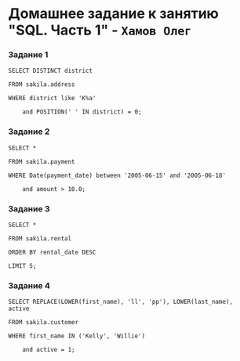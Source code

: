 # Домашнее задание к занятию "SQL. Часть 1" - `Хамов Олег`

### Задание 1

    SELECT DISTINCT district

    FROM sakila.address

    WHERE district like 'K%a'

        and POSITION(' ' IN district) = 0;

### Задание 2

    SELECT *

    FROM sakila.payment

    WHERE Date(payment_date) between '2005-06-15' and '2005-06-18'

        and amount > 10.0;

### Задание 3

    SELECT *

    FROM sakila.rental

    ORDER BY rental_date DESC

    LIMIT 5;

### Задание 4

    SELECT REPLACE(LOWER(first_name), 'll', 'pp'), LOWER(last_name), active

    FROM sakila.customer

    WHERE first_name IN ('Kelly', 'Willie')
 
        and active = 1;










